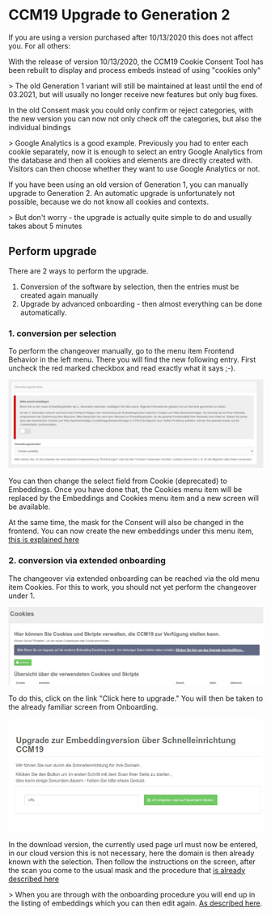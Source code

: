 # CCM19 Upgrade to Generation 2

If you are using a version purchased after 10/13/2020 this does not affect you. For all others:

With the release of version 10/13/2020, the CCM19 Cookie Consent Tool has been rebuilt to display and process embeds instead of using "cookies only" 

&gt; The old Generation 1 variant will still be maintained at least until the end of 03.2021, but will usually no longer receive new features but only bug fixes.

In the old Consent mask you could only confirm or reject categories, with the new version you can now not only check off the categories, but also the individual bindings 

&gt; Google Analytics is a good example. Previously you had to enter each cookie separately, now it is enough to select an entry Google Analytics from the database and then all cookies and elements are directly created with. Visitors can then choose whether they want to use Google Analytics or not.

If you have been using an old version of Generation 1, you can manually upgrade to Generation 2. An automatic upgrade is unfortunately not possible, because we do not know all cookies and contexts.

&gt; But don't worry - the upgrade is actually quite simple to do and usually takes about 5 minutes



## Perform upgrade

There are 2 ways to perform the upgrade.

1. Conversion of the software by selection, then the entries must be created again manually
2. Upgrade by advanced onboarding - then almost everything can be done automatically.

### 1. conversion per selection

To perform the changeover manually, go to the menu item Frontend Behavior in the left menu. There you will find the new following entry. First uncheck the red marked checkbox and read exactly what it says ;-).

![screenshot-2020.10.13-16_13_17-1602598397786](../assets/screenshot-2020.10.13-16_13_17-1602598397786.jpg)

You can then change the select field from Cookie (deprecated) to Embeddings. Once you have done that, the Cookies menu item will be replaced by the Embeddings and Cookies menu item and a new screen will be available.

At the same time, the mask for the Consent will also be changed in the frontend. You can now create the new embeddings under this menu item, [this is explained here](../functions/cookies-and-others.md) 



### 2. conversion via extended onboarding

The changeover via extended onboarding can be reached via the old menu item Cookies. For this to work, you should not yet perform the changeover under 1.



![screenshot-2020.10.13-16_21_04-1602598864641](../assets/screenshot-2020.10.13-16_21_04-1602598864641.jpg)



To do this, click on the link "Click here to upgrade." You will then be taken to the already familiar screen from Onboarding.

![screenshot-2020.10.13-16_23_15-1602598995503](../assets/screenshot-2020.10.13-16_23_15-1602598995503.jpg)

In the download version, the currently used page url must now be entered, in our cloud version this is not necessary, here the domain is then already known with the selection. Then follow the instructions on the screen, after the scan you come to the usual mask and the procedure that [is already described here](onboarding-step-1.md) 

&gt; When you are through with the onboarding procedure you will end up in the listing of embeddings which you can then edit again.  [As described here](../functions/cookies-and-others.md).

 























